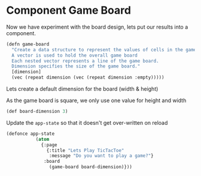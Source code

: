 # Component Game Board

Now we have experiment with the board design, lets put our results into a component.

```lisp
(defn game-board
  "Create a data structure to represent the values of cells in the game board.
  A vector is used to hold the overall game board
  Each nested vector represents a line of the game board.
  Dimension specifies the size of the game board."
  [dimension]
  (vec (repeat dimension (vec (repeat dimension :empty)))))
```

Lets create a default dimension for the board (width & height)

As the game board is square, we only use one value for height and width


```lisp
(def board-dimension 3)

```

Update the `app-state` so that it doesn't get over-written on reload


```lisp
(defonce app-state
           (atom
             {:page
               {:title "Lets Play TicTacToe"
                :message "Do you want to play a game?"}
              :board
                (game-board board-dimension)}))
```
